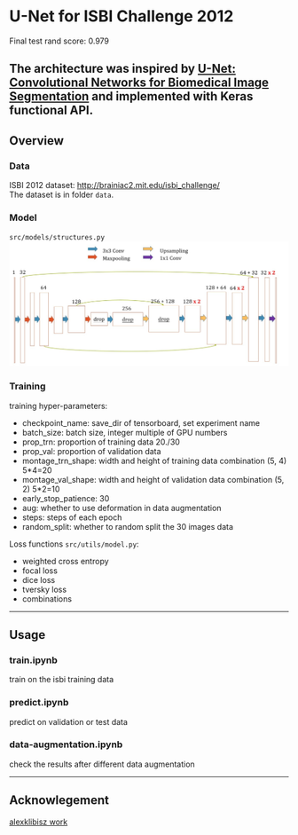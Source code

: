 # U-Net for ISBI Challenge 2012 
Final test rand score: 0.979  

The architecture was inspired by [U-Net: Convolutional Networks for Biomedical Image Segmentation](http://lmb.informatik.uni-freiburg.de/people/ronneber/u-net/)
and implemented with Keras functional API.
---

## Overview

### Data
ISBI 2012 dataset: http://brainiac2.mit.edu/isbi_challenge/  
The dataset is in folder `data`.

### Model
 `src/models/structures.py`
![imgs/unet-structure.jpg](imgs/unet-structure.jpg)

### Training
training hyper-parameters:
- checkpoint_name: save_dir of tensorboard, set experiment name  
- batch_size: batch size, integer multiple of GPU numbers
- prop_trn: proportion of training data 20./30
- prop_val: proportion of validation data
- montage_trn_shape: width and height of training data combination (5, 4) 5*4=20
- montage_val_shape: width and height of validation data combination (5, 2) 5*2=10
- early_stop_patience: 30
- aug: whether to use deformation in data augmentation
- steps: steps of each epoch
- random_split: whether to random split the 30 images data


Loss functions `src/utils/model.py`:
- weighted cross entropy
- focal loss
- dice loss
- tversky loss
- combinations

---

## Usage

### train.ipynb
train on the isbi training data

### predict.ipynb
predict on validation or test data

### data-augmentation.ipynb
check the results after different data augmentation

---


## Acknowlegement

[alexklibisz work](https://github.com/alexklibisz/isbi-2012)
